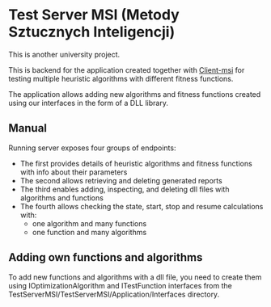 # Test Server MSI (Metody Sztucznych Inteligencji)
This is another university project. 

This is backend for the application created together with [Client-msi](https://github.com/karo-fox/client-msi) for testing multiple heuristic algorithms with different fitness functions.

The application allows adding new algorithms and fitness functions created using our interfaces in the form of a DLL library.
## Manual
Running server exposes four groups of endpoints:
- The first provides details of heuristic algorithms and fitness functions with info about their parameters
- The second allows retrieving and deleting generated reports
- The third enables adding, inspecting, and deleting dll files with algorithms and functions
- The fourth allows checking the state, start, stop and resume calculations with:
  - one algorithm and many functions
  - one function and many algorithms

## Adding own functions and algorithms
To add new functions and algorithms with a dll file, you need to create them using IOptimizationAlgorithm and ITestFunction interfaces from the TestServerMSI/TestServerMSI/Application/Interfaces directory.
